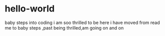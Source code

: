 # hello-world
baby steps into coding
i am soo thrilled to be here
i have moved from read me to baby steps ,past being thrilled,am going on and on
